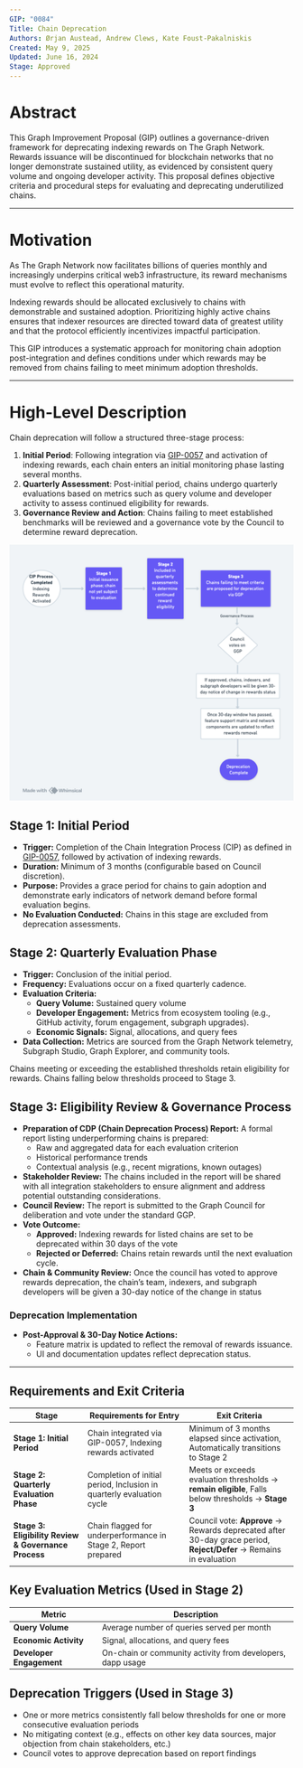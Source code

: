 ```yaml
---
GIP: "0084"
Title: Chain Deprecation
Authors: Ørjan Austead, Andrew Clews, Kate Foust-Pakalniskis
Created: May 9, 2025
Updated: June 16, 2024
Stage: Approved
---
```


# Abstract

This Graph Improvement Proposal (GIP) outlines a governance-driven framework for deprecating indexing rewards on The Graph Network. Rewards issuance will be discontinued for blockchain networks that no longer demonstrate sustained utility, as evidenced by consistent query volume and ongoing developer activity. This proposal defines objective criteria and procedural steps for evaluating and deprecating underutilized chains.

---

# Motivation

As The Graph Network now facilitates billions of queries monthly and increasingly underpins critical web3 infrastructure, its reward mechanisms must evolve to reflect this operational maturity.

Indexing rewards should be allocated exclusively to chains with demonstrable and sustained adoption. Prioritizing highly active chains ensures that indexer resources are directed toward data of greatest utility and that the protocol efficiently incentivizes impactful participation.

This GIP introduces a systematic approach for monitoring chain adoption post-integration and defines conditions under which rewards may be removed from chains failing to meet minimum adoption thresholds.

---

# High-Level Description

Chain deprecation will follow a structured three-stage process:

1. **Initial Period**: Following integration via [GIP-0057](https://forum.thegraph.com/t/gip-0057-chain-integration-process/4468) and activation of indexing rewards, each chain enters an initial monitoring phase lasting several months.
2. **Quarterly Assessment**: Post-initial period, chains undergo quarterly evaluations based on metrics such as query volume and developer activity to assess continued eligibility for rewards.
3. **Governance Review and Action**: Chains failing to meet established benchmarks will be reviewed and a governance vote by the Council to determine reward deprecation.

![Deprecation GIP](/assets/deprecation_gip.png)

## **Stage 1: Initial Period**

- **Trigger:** Completion of the Chain Integration Process (CIP) as defined in [GIP-0057](https://forum.thegraph.com/t/gip-0057-chain-integration-process/4468), followed by activation of indexing rewards.
- **Duration:** Minimum of 3 months (configurable based on Council discretion).
- **Purpose:** Provides a grace period for chains to gain adoption and demonstrate early indicators of network demand before formal evaluation begins.
- **No Evaluation Conducted:** Chains in this stage are excluded from deprecation assessments.

## **Stage 2: Quarterly Evaluation Phase**

- **Trigger:** Conclusion of the initial period.
- **Frequency:** Evaluations occur on a fixed quarterly cadence.
- **Evaluation Criteria:**
    - **Query Volume:** Sustained query volume
    - **Developer Engagement:** Metrics from ecosystem tooling (e.g., GitHub activity, forum engagement, subgraph upgrades).
    - **Economic Signals:** Signal, allocations, and query fees
- **Data Collection:** Metrics are sourced from the Graph Network telemetry, Subgraph Studio, Graph Explorer, and community tools.

Chains meeting or exceeding the established thresholds retain eligibility for rewards. Chains falling below thresholds proceed to Stage 3.

## **Stage 3: Eligibility Review & Governance Process**

- **Preparation of CDP (Chain Deprecation Process) Report:** A formal report listing underperforming chains is prepared:
    - Raw and aggregated data for each evaluation criterion
    - Historical performance trends
    - Contextual analysis (e.g., recent migrations, known outages)
- **Stakeholder Review:** The chains included in the report will be shared with all integration stakeholders to ensure alignment and address potential outstanding considerations.
- **Council Review:** The report is submitted to the Graph Council for deliberation and vote under the standard GGP.
- **Vote Outcome:**
    - **Approved:** Indexing rewards for listed chains are set to be deprecated within 30 days of the vote
    - **Rejected or Deferred:** Chains retain rewards until the next evaluation cycle.
- **Chain & Community Review:** Once the council has voted to approve rewards deprecation, the chain’s team, indexers, and subgraph developers will be given a 30-day notice of the change in status

### **Deprecation Implementation**

- **Post-Approval & 30-Day Notice Actions:**
    - Feature matrix is updated to reflect the removal of rewards issuance.
    - UI and documentation updates reflect deprecation status.

---

## Requirements and Exit Criteria

| **Stage** | **Requirements for Entry** | **Exit Criteria** |
| --- | --- | --- |
| **Stage 1: Initial Period** | Chain integrated via GIP-0057, Indexing rewards activated |  Minimum of 3 months elapsed since activation, Automatically transitions to Stage 2 |
| **Stage 2: Quarterly Evaluation Phase** | Completion of initial period, Inclusion in quarterly evaluation cycle | Meets or exceeds evaluation thresholds → **remain eligible**, Falls below thresholds → **Stage 3** |
| **Stage 3: Eligibility Review & Governance Process** | Chain flagged for underperformance in Stage 2, Report prepared | Council vote: **Approve** → Rewards deprecated after 30-day grace period, **Reject/Defer** → Remains in evaluation |

## **Key Evaluation Metrics (Used in Stage 2)**

| **Metric**  | **Description** |
| --- | --- |
| **Query Volume** | Average number of queries served per month |
| **Economic Activity** | Signal, allocations, and query fees |
| **Developer Engagement** | On-chain or community activity from developers, dapp usage |

## **Deprecation Triggers (Used in Stage 3)**

- One or more metrics consistently fall below thresholds for one or more consecutive evaluation periods
- No mitigating context (e.g., effects on other key data sources, major objection from chain stakeholders, etc.)
- Council votes to approve deprecation based on report findings
